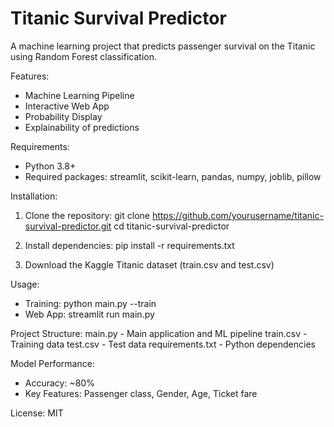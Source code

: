 Titanic Survival Predictor
=========================

A machine learning project that predicts passenger survival on the Titanic using Random Forest classification.

Features:
- Machine Learning Pipeline
- Interactive Web App
- Probability Display
- Explainability of predictions

Requirements:
- Python 3.8+
- Required packages: streamlit, scikit-learn, pandas, numpy, joblib, pillow

Installation:
1. Clone the repository:
   git clone https://github.com/yourusername/titanic-survival-predictor.git
   cd titanic-survival-predictor

2. Install dependencies:
   pip install -r requirements.txt

3. Download the Kaggle Titanic dataset (train.csv and test.csv)

Usage:
- Training: python main.py --train
- Web App: streamlit run main.py

Project Structure:
main.py - Main application and ML pipeline
train.csv - Training data
test.csv - Test data
requirements.txt - Python dependencies

Model Performance:
- Accuracy: ~80%
- Key Features: Passenger class, Gender, Age, Ticket fare

License: MIT

